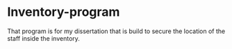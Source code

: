 # Inventory-program
That program is for my dissertation that is build to secure the location of the staff inside the inventory. 
